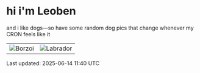 # hi i'm Leoben

and i like dogs—so have some random dog pics that change whenever my CRON feels like it

|  |  |
|--------|----------|
| ![Borzoi](https://random-dog-vercel.vercel.app/api/random-borzoi?v=1749901229) | ![Labrador](https://random-dog-vercel.vercel.app/api/random-labrador?v=1749901229) |

Last updated: 2025-06-14 11:40 UTC
